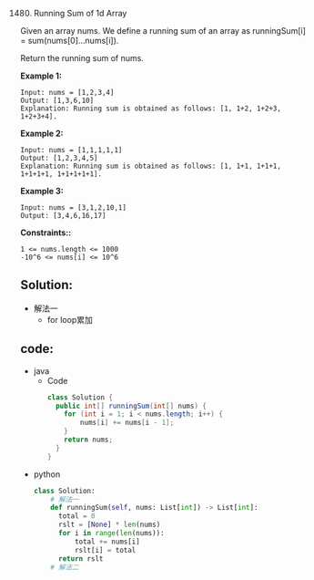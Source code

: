 1480. Running Sum of 1d Array

Given an array nums. We define a running sum of an array as runningSum[i] = sum(nums[0]…nums[i]).

Return the running sum of nums.

<!-- **Note:**  -->

**Example 1:**
```
Input: nums = [1,2,3,4]
Output: [1,3,6,10]
Explanation: Running sum is obtained as follows: [1, 1+2, 1+2+3, 1+2+3+4].
```

**Example 2:**
```
Input: nums = [1,1,1,1,1]
Output: [1,2,3,4,5]
Explanation: Running sum is obtained as follows: [1, 1+1, 1+1+1, 1+1+1+1, 1+1+1+1+1].
```

**Example 3:**
```
Input: nums = [3,1,2,10,1]
Output: [3,4,6,16,17]
```

**Constraints::**
```
1 <= nums.length <= 1000
-10^6 <= nums[i] <= 10^6
```

## Solution:
- 解法一
  - for loop累加


## code:

- java
  - Code
    ```java
    class Solution {
      public int[] runningSum(int[] nums) {
        for (int i = 1; i < nums.length; i++) {
            nums[i] += nums[i - 1];
        }
        return nums;
      }
    }
    ```
- python
    ```py
    class Solution:
        # 解法一
        def runningSum(self, nums: List[int]) -> List[int]:
          total = 0
          rslt = [None] * len(nums)
          for i in range(len(nums)):
              total += nums[i]
              rslt[i] = total
          return rslt
        # 解法二
    ```
